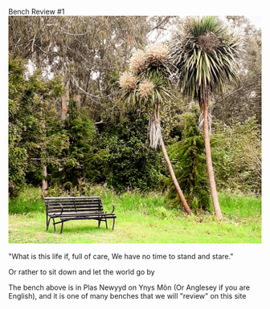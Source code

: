 Bench Review #1
<img class="image" src="20230617_134601-EDIT.jpg">

"What is this life if, full of care,
We have no time to stand and stare."

Or rather to sit down and let the world go by

The bench above is in Plas Newyyd on Ynys Môn (Or Anglesey if you are English), and it is one of many benches that we will "review" on this site
